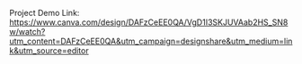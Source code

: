 Project Demo Link:
https://www.canva.com/design/DAFzCeEE0QA/VgD1I3SKJUVAab2HS_SN8w/watch?utm_content=DAFzCeEE0QA&utm_campaign=designshare&utm_medium=link&utm_source=editor
